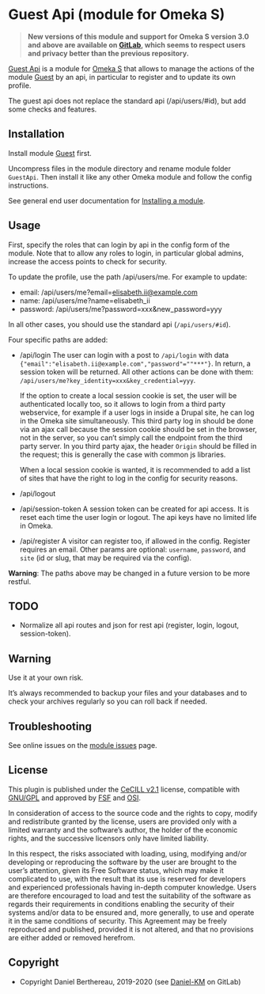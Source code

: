 Guest Api (module for Omeka S)
==============================

> __New versions of this module and support for Omeka S version 3.0 and above
> are available on [GitLab], which seems to respect users and privacy better
> than the previous repository.__

[Guest Api] is a module for [Omeka S] that allows to manage the actions of the
module [Guest] by an api, in particular to register and to update its own
profile.

The guest api does not replace the standard api (/api/users/#id), but add some
checks and features.


Installation
------------

Install module [Guest] first.

Uncompress files in the module directory and rename module folder `GuestApi`.
Then install it like any other Omeka module and follow the config instructions.

See general end user documentation for [Installing a module].


Usage
-----

First, specify the roles that can login by api in the config form of the module.
Note that to allow any roles to login, in particular global admins, increase the
access points to check for security.

To update the profile, use the path /api/users/me. For example to update:
- email: /api/users/me?email=elisabeth.ii@example.com
- name: /api/users/me?name=elisabeth_ii
- password: /api/users/me?password=xxx&new_password=yyy

In all other cases, you should use the standard api (`/api/users/#id`).

Four specific paths are added:

- /api/login
  The user can login with a post to `/api/login` with data `{"email":"elisabeth.ii@example.com","password"=""***"}`.
  In return, a session token will be returned. All other actions can be done
  with them: `/api/users/me?key_identity=xxx&key_credential=yyy`.

  If the option to create a local session cookie is set, the user will be
  authenticated locally too, so it allows to login from a third party webservice,
  for example if a user logs in inside a Drupal site, he can log in the Omeka
  site simultaneously. This third party log in should be done via an ajax call
  because the session cookie should be set in the browser, not in the server, so
  you can’t simply call the endpoint from the third party server. In you third
  party ajax, the header `Origin` should be filled in the request; this is
  generally the case with common js libraries.

  When a local session cookie is wanted, it is recommended to add a list of
  sites that have the right to log in the config for security reasons.

- /api/logout

- /api/session-token
  A session token can be created for api access. It is reset each time the user
  login or logout. The api keys have no limited life in Omeka.

- /api/register
  A visitor can register too, if allowed in the config. Register requires an
  email. Other params are optional: `username`, `password`, and `site` (id or
  slug, that may be required via the config).

**Warning**: The paths above may be changed in a future version to be more restful.


TODO
----

- Normalize all api routes and json for rest api (register, login, logout, session-token).


Warning
-------

Use it at your own risk.

It’s always recommended to backup your files and your databases and to check
your archives regularly so you can roll back if needed.


Troubleshooting
---------------

See online issues on the [module issues] page.


License
-------

This plugin is published under the [CeCILL v2.1] license, compatible with
[GNU/GPL] and approved by [FSF] and [OSI].

In consideration of access to the source code and the rights to copy, modify and
redistribute granted by the license, users are provided only with a limited
warranty and the software’s author, the holder of the economic rights, and the
successive licensors only have limited liability.

In this respect, the risks associated with loading, using, modifying and/or
developing or reproducing the software by the user are brought to the user’s
attention, given its Free Software status, which may make it complicated to use,
with the result that its use is reserved for developers and experienced
professionals having in-depth computer knowledge. Users are therefore encouraged
to load and test the suitability of the software as regards their requirements
in conditions enabling the security of their systems and/or data to be ensured
and, more generally, to use and operate it in the same conditions of security.
This Agreement may be freely reproduced and published, provided it is not
altered, and that no provisions are either added or removed herefrom.


Copyright
---------

* Copyright Daniel Berthereau, 2019-2020 (see [Daniel-KM] on GitLab)


[Guest Api]: https://gitlab.com/Daniel-KM/Omeka-S-module-GuestApi
[Guest]: https://gitlab.com/Daniel-KM/Omeka-S-module-Guest
[Omeka S]: https://www.omeka.org/s
[GitLab]: https://gitlab.com/Daniel-KM/Omeka-S-module-GuestApi
[Installing a module]: http://dev.omeka.org/docs/s/user-manual/modules/#installing-modules
[module issues]: https://gitlab.com/Daniel-KM/Omeka-S-module-GuestApi/-/issues
[CeCILL v2.1]: https://www.cecill.info/licences/Licence_CeCILL_V2.1-en.html
[GNU/GPL]: https://www.gnu.org/licenses/gpl-3.0.html
[FSF]: https://www.fsf.org
[OSI]: http://opensource.org
[GitLab]: https://gitlab.com/Daniel-KM
[Daniel-KM]: https://gitlab.com/Daniel-KM "Daniel Berthereau"
